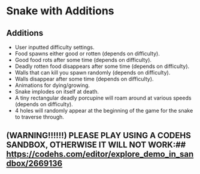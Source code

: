 # Snake with Additions #  

## Additions ##  

+ User inputted difficulty settings.  
+ Food spawns either good or rotten (depends on difficulty).  
+ Good food rots after some time (depends on difficulty).  
+ Deadly rotten food disappears after some time (depends on difficulty).  
+ Walls that can kill you spawn randomly (depends on difficulty).  
+ Walls disappear after some time (depends on difficulty).  
+ Animations for dying/growing.  
+ Snake implodes on itself at death.  
+ A tiny rectangular deadly porcupine will roam around at various speeds (depends on difficulty).  
+ 4 holes will randomly appear at the beginning of the game for the snake to traverse through.  

## (WARNING!!!!!!) PLEASE PLAY USING A CODEHS SANDBOX, OTHERWISE IT WILL NOT WORK:##  https://codehs.com/editor/explore_demo_in_sandbox/2669136
